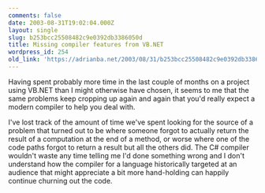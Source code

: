 ```yaml
---
comments: false
date: 2003-08-31T19:02:04.000Z
layout: single
slug: b253bcc25508482c9e0392db3386050d
title: Missing compiler features from VB.NET
wordpress_id: 254
old_link: 'https://adrianba.net/2003/08/31/b253bcc25508482c9e0392db3386050d/'
---
```

Having spent probably more time in the last couple of months on
a project using VB.NET than I might otherwise have chosen, it seems
to me that the same problems keep cropping up again and again that
you'd really expect a modern compiler to help you deal with.

I've lost track of the amount of time we've spent looking for
the source of a problem that turned out to be where someone forgot
to actually return the result of a computation at the end of a
method, or worse where one of the code paths forgot to return a
result but all the others did. The C# compiler wouldn't waste any
time telling me I'd done something wrong and I don't understand how
the compiler for a language historically targeted at an audience
that might appreciate a bit more hand-holding can happily continue
churning out the code.
